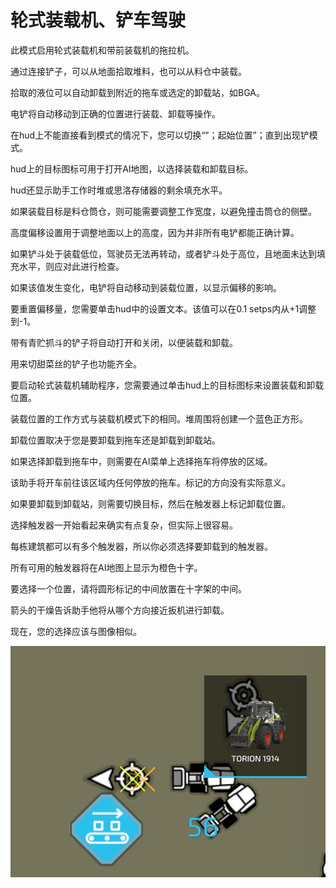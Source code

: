 # 轮式装载机、铲车驾驶

  
  
此模式启用轮式装载机和带前装载机的拖拉机。  
  
通过连接铲子，可以从地面拾取堆料，也可以从料仓中装载。  
  
拾取的液位可以自动卸载到附近的拖车或选定的卸载站，如BGA。  
  
电铲将自动移动到正确的位置进行装载、卸载等操作。  
  
在hud上不能直接看到模式的情况下，您可以切换“”；起始位置”；直到出现铲模式。  
  
hud上的目标图标可用于打开AI地图，以选择装载和卸载目标。  
  
hud还显示助手工作时堆或思洛存储器的剩余填充水平。  
  
如果装载目标是料仓筒仓，则可能需要调整工作宽度，以避免撞击筒仓的侧壁。  
  
高度偏移设置用于调整地面以上的高度，因为并非所有电铲都能正确计算。  
  
如果铲斗处于装载低位，驾驶员无法再转动，或者铲斗处于高位，且地面未达到填充水平，则应对此进行检查。  
  
如果该值发生变化，电铲将自动移动到装载位置，以显示偏移的影响。  
  
要重置偏移量，您需要单击hud中的设置文本。该值可以在0.1 setps内从+1调整到-1。  
  
带有青贮抓斗的铲子将自动打开和关闭，以便装载和卸载。  
  
用来切甜菜丝的铲子也功能齐全。  
  


  
  
要启动轮式装载机辅助程序，您需要通过单击hud上的目标图标来设置装载和卸载位置。  
  
装载位置的工作方式与装载机模式下的相同。堆周围将创建一个蓝色正方形。  
  
卸载位置取决于您是要卸载到拖车还是卸载到卸载站。  
  
如果选择卸载到拖车中，则需要在AI菜单上选择拖车将停放的区域。  
  
该助手将开车前往该区域内任何停放的拖车。标记的方向没有实际意义。  
  
如果要卸载到卸载站，则需要切换目标，然后在触发器上标记卸载位置。  
  


  
  
选择触发器一开始看起来确实有点复杂，但实际上很容易。  
  
每栋建筑都可以有多个触发器，所以你必须选择要卸载到的触发器。  
  
所有可用的触发器将在AI地图上显示为橙色十字。  
  
要选择一个位置，请将圆形标记的中间放置在十字架的中间。  
  
箭头的干燥告诉助手他将从哪个方向接近扳机进行卸载。  
  
现在，您的选择应该与图像相似。  
  


![Image](../assets/images/shovelloadertrigger_0_0_830_610.png)

